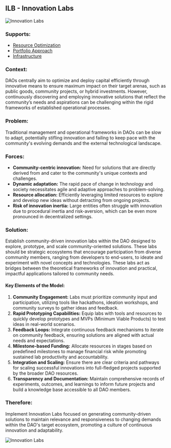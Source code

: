 ## ILB - Innovation Labs

![Innovation Labs](./output/illustrations/innovation_labs.png)

### Supports:
* [Resource Optimization](./resource_optimization.html)
* [Portfolio Approach](./portfolio_approach.html)
* [Infrastructure](./infrastructure.html)

### Context:
DAOs centrally aim to optimize and deploy capital efficiently through innovative means to ensure maximum impact on their target arenas, such as public goods, community projects, or hybrid investments. However, continuously discovering and employing innovative solutions that reflect the community’s needs and aspirations can be challenging within the rigid frameworks of established operational processes.

### Problem:
Traditional management and operational frameworks in DAOs can be slow to adapt, potentially stifling innovation and failing to keep pace with the community's evolving demands and the external technological landscape.

### Forces:
- **Community-centric innovation:** Need for solutions that are directly derived from and cater to the community's unique contexts and challenges.
- **Dynamic adaptation:** The rapid pace of change in technology and society necessitates agile and adaptive approaches to problem-solving.
- **Resource allocation:** Efficiently leveraging limited resources to explore and develop new ideas without detracting from ongoing projects.
- **Risk of innovation inertia:** Large entities often struggle with innovation due to procedural inertia and risk-aversion, which can be even more pronounced in decentralized settings.

### Solution:
Establish community-driven innovation labs within the DAO designed to explore, prototype, and scale community-oriented solutions. These labs should be strategic ecosystems that encourage participation from diverse community members, ranging from developers to end-users, to ideate and experiment with novel concepts and technologies. These labs act as bridges between the theoretical frameworks of innovation and practical, impactful applications tailored to community needs.

#### Key Elements of the Model:
1. **Community Engagement:** Labs must prioritize community input and participation, utilizing tools like hackathons, ideation workshops, and community surveys to gather ideas and feedback.
2. **Rapid Prototyping Capabilities:** Equip labs with tools and resources to quickly develop prototypes and MVPs (Minimum Viable Products) to test ideas in real-world scenarios.
3. **Feedback Loops:** Integrate continuous feedback mechanisms to iterate on community feedback, ensuring solutions are aligned with actual needs and expectations.
4. **Milestone-based Funding:** Allocate resources in stages based on predefined milestones to manage financial risk while promoting sustained lab productivity and accountability.
5. **Integration and Scaling:** Ensure there are clear criteria and pathways for scaling successful innovations into full-fledged projects supported by the broader DAO resources.
6. **Transparency and Documentation:** Maintain comprehensive records of experiments, outcomes, and learnings to inform future projects and build a knowledge base accessible to all DAO members.

### Therefore:
Implement Innovation Labs focused on generating community-driven solutions to maintain relevance and responsiveness to changing demands within the DAO's target ecosystem, promoting a culture of continuous innovation and adaptability.


![Innovation Labs](./output/innovation_labs_specific_graph.png)
